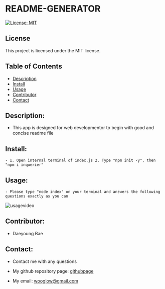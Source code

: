 # README-GENERATOR

  [![License: MIT](https://img.shields.io/badge/License-MIT-yellow.svg)](https://opensource.org/licenses/MIT)
  
  ## License
  
  This project is licensed under the MIT license.
  
  

## Table of Contents
- [Description](#description)
- [Install](#install)
- [Usage](#usage)
- [Contributor](#contributor)
- [Contact](#contact)



## Description: 
- This app is designed for web developmentor to begin with good and concise readme file

## Install:
    - 1. Open internal terminal of index.js 2. Type "npm init -y", then "npm i inquerier" 

## Usage: 
    - Please type "node index" on your terminal and answers the following questions exactly as you can

![usagevideo](./utils/Readme-file-generator-trial-video)

## Contributor:  
- Daeyoung Bae 

## Contact:
- Contact me with any questions
- My github repository page: [githubpage](https://github.com/wooglow/readme-generator)

- My email: wooglow@gmail.com
